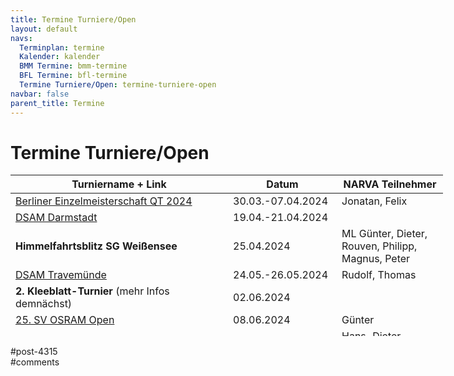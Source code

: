 ```yaml
---
title: Termine Turniere/Open 
layout: default
navs:
  Terminplan: termine
  Kalender: kalender
  BMM Termine: bmm-termine
  BFL Termine: bfl-termine
  Termine Turniere/Open: termine-turniere-open
navbar: false
parent_title: Termine
---
```

<div class="post-4315 page type-page status-publish hentry" id="post-4315">
<h1 class="entry-title">Termine Turniere/Open</h1>
<div class="entry-content">
<table class="clean swiss footable" style="height: 258px; width: 790px;">
<thead>
<tr style="height: 18px;">
<th style="width: 332px; height: 18px;">Turniername + Link</th>
<th style="width: 158px; height: 18px;">Datum</th>
<th nowrap="nowrap" style="width: 154px; height: 18px;">NARVA Teilnehmer</th>
</tr>
</thead>
<tbody>
<tr style="height: 24px;">
<td><a href="https://www.berlinerschachverband.de/berliner-einzelmeisterschaft-m-klasse.html" rel="noopener" target="_blank">Berliner Einzelmeisterschaft QT 2024</a></td>
<td>30.03.-07.04.2024</td>
<td>Jonatan, Felix</td>
</tr>
<tr style="height: 24px;">
<td><a href="https://www.dsam-cup.de/" rel="noopener" target="_blank">DSAM Darmstadt</a></td>
<td>19.04.-21.04.2024</td>
<td></td>
</tr>
<tr style="height: 24px;">
<td><strong>Himmelfahrtsblitz SG Weißensee</strong></td>
<td>25.04.2024</td>
<td>ML Günter, Dieter, Rouven, Philipp, Magnus, Peter</td>
</tr>
<tr style="height: 24px;">
<td><a href="https://www.dsam-cup.de/" rel="noopener" target="_blank">DSAM Travemünde</a></td>
<td>24.05.-26.05.2024</td>
<td>Rudolf, Thomas</td>
</tr>
<tr style="height: 24px;">
<td><strong>2. Kleeblatt-Turnier</strong> (mehr Infos demnächst)</td>
<td>02.06.2024</td>
<td></td>
</tr>
<tr style="height: 24px;">
<td><a href="https://www.berlinerschachverband.de/files/bsv/images/2024/06/sv_osram_open_25.pdf" rel="noopener" target="_blank">25. SV OSRAM Open</a></td>
<td>08.06.2024</td>
<td>Günter</td>
</tr>
<tr style="height: 24px;">
<td><a href="https://www.seniorenschach-brandenburg.de/2023/10/31/31-offenes-brandenburgisches-seniorenturnier-2024/" rel="noopener" target="_blank">31. offene Seniorenturnier in Miedzyzdroje</a></td>
<td>14.06.-24.06.2024</td>
<td>Hans-Dieter, Gerhard</td>
</tr>
<tr style="height: 24px;">
<td><a href="https://www.schachklub-altrip.de/" rel="noopener" target="_blank">Fischerfestblitz Altrip</a></td>
<td>07.07.2024</td>
<td>Bram, Norbert, Rudolf, Thomas und Ex&amp;Hopp</td>
</tr>
<tr style="height: 24px;">
<td><a href="https://www.schachclubkreuzberg.de/werner-ott-open-kreuzberger-sommer-2024/" rel="noopener" target="_blank">Kreuzberger Sommer 2024</a></td>
<td>20.07.-28.07.2024</td>
<td></td>
</tr>
<tr style="height: 24px;">
<td><a href="http://www.friesen-lichtenberg.de/Lichtenberger_Sommer/LS_24/lichtenberger_sommer_2024.htm" rel="noopener" target="_blank">Lichtenberger Sommer 2024</a></td>
<td>10.08.-18.08.2024</td>
<td></td>
</tr>
</tbody>
</table>
</div><!-- .entry-content -->
</div> #post-4315 
<div id="comments">
</div> #comments 
